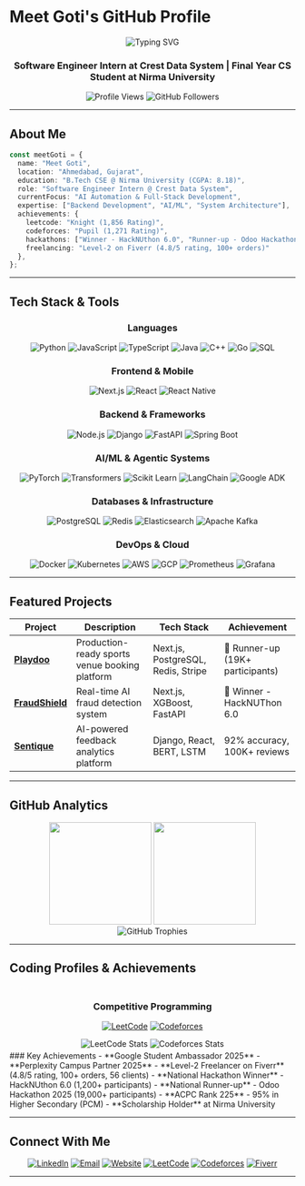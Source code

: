 # Meet Goti's GitHub Profile

<div align="center">
  <img src="https://readme-typing-svg.demolab.com?font=Fira+Code&weight=600&size=28&pause=1000&color=00D9FF&center=true&vCenter=true&width=600&lines=Hi%2C+I'm+Meet+Goti+%F0%9F%91%8B;Software+Engineer+%26+AI+Enthusiast;Full-Stack+Developer;Open+Source+Contributor;Problem+Solver+%26+Innovator" alt="Typing SVG" />
</div>

<h3 align="center">
  Software Engineer Intern at Crest Data System | Final Year CS Student at Nirma University
</h3>

<div align="center">
  <img src="https://komarev.com/ghpvc/?username=meetgoti07&color=0066cc&style=for-the-badge&label=Profile+Views" alt="Profile Views" />
  <img src="https://img.shields.io/github/followers/meetgoti07?style=for-the-badge&color=0066cc" alt="GitHub Followers" />
</div>

---

## About Me

```typescript
const meetGoti = {
  name: "Meet Goti",
  location: "Ahmedabad, Gujarat",
  education: "B.Tech CSE @ Nirma University (CGPA: 8.18)",
  role: "Software Engineer Intern @ Crest Data System",
  currentFocus: "AI Automation & Full-Stack Development",
  expertise: ["Backend Development", "AI/ML", "System Architecture"],
  achievements: {
    leetcode: "Knight (1,856 Rating)",
    codeforces: "Pupil (1,271 Rating)",
    hackathons: ["Winner - HackNUthon 6.0", "Runner-up - Odoo Hackathon 2025"],
    freelancing: "Level-2 on Fiverr (4.8/5 rating, 100+ orders)"
  },
};
```

---

## Tech Stack & Tools

<div align="center">

### Languages
![Python](https://img.shields.io/badge/Python-3776AB?style=for-the-badge&logo=python&logoColor=white)
![JavaScript](https://img.shields.io/badge/JavaScript-F7DF1E?style=for-the-badge&logo=javascript&logoColor=black)
![TypeScript](https://img.shields.io/badge/TypeScript-3178C6?style=for-the-badge&logo=typescript&logoColor=white)
![Java](https://img.shields.io/badge/Java-ED8B00?style=for-the-badge&logo=openjdk&logoColor=white)
![C++](https://img.shields.io/badge/C++-00599C?style=for-the-badge&logo=cplusplus&logoColor=white)
![Go](https://img.shields.io/badge/Go-00ADD8?style=for-the-badge&logo=go&logoColor=white)
![SQL](https://img.shields.io/badge/SQL-336791?style=for-the-badge&logo=postgresql&logoColor=white)

### Frontend & Mobile
![Next.js](https://img.shields.io/badge/Next.js-000000?style=for-the-badge&logo=nextdotjs&logoColor=white)
![React](https://img.shields.io/badge/React-20232A?style=for-the-badge&logo=react&logoColor=61DAFB)
![React Native](https://img.shields.io/badge/React_Native-20232A?style=for-the-badge&logo=react&logoColor=61DAFB)

### Backend & Frameworks
![Node.js](https://img.shields.io/badge/Node.js-339933?style=for-the-badge&logo=nodedotjs&logoColor=white)
![Django](https://img.shields.io/badge/Django-092E20?style=for-the-badge&logo=django&logoColor=white)
![FastAPI](https://img.shields.io/badge/FastAPI-009688?style=for-the-badge&logo=fastapi&logoColor=white)
![Spring Boot](https://img.shields.io/badge/Spring_Boot-6DB33F?style=for-the-badge&logo=spring&logoColor=white)

### AI/ML & Agentic Systems
![PyTorch](https://img.shields.io/badge/PyTorch-EE4C2C?style=for-the-badge&logo=pytorch&logoColor=white)
![Transformers](https://img.shields.io/badge/🤗_Transformers-FFD21E?style=for-the-badge&logoColor=black)
![Scikit Learn](https://img.shields.io/badge/scikit_learn-F7931E?style=for-the-badge&logo=scikit-learn&logoColor=white)
![LangChain](https://img.shields.io/badge/LangChain-1C3C3C?style=for-the-badge&logo=langchain&logoColor=white)
![Google ADK](https://img.shields.io/badge/Google_ADK-4285F4?style=for-the-badge&logo=google&logoColor=white)

### Databases & Infrastructure
![PostgreSQL](https://img.shields.io/badge/PostgreSQL-336791?style=for-the-badge&logo=postgresql&logoColor=white)
![Redis](https://img.shields.io/badge/Redis-DC382D?style=for-the-badge&logo=redis&logoColor=white)
![Elasticsearch](https://img.shields.io/badge/Elasticsearch-005571?style=for-the-badge&logo=elasticsearch&logoColor=white)
![Apache Kafka](https://img.shields.io/badge/Apache_Kafka-231F20?style=for-the-badge&logo=apache-kafka&logoColor=white)

### DevOps & Cloud
![Docker](https://img.shields.io/badge/Docker-2496ED?style=for-the-badge&logo=docker&logoColor=white)
![Kubernetes](https://img.shields.io/badge/Kubernetes-326CE5?style=for-the-badge&logo=kubernetes&logoColor=white)
![AWS](https://img.shields.io/badge/AWS-FF9900?style=for-the-badge&logo=amazonaws&logoColor=white)
![GCP](https://img.shields.io/badge/Google_Cloud-4285F4?style=for-the-badge&logo=google-cloud&logoColor=white)
![Prometheus](https://img.shields.io/badge/Prometheus-E6522C?style=for-the-badge&logo=prometheus&logoColor=white)
![Grafana](https://img.shields.io/badge/Grafana-F46800?style=for-the-badge&logo=grafana&logoColor=white)

</div>

---

## Featured Projects

<div align="center">
  
| Project | Description | Tech Stack | Achievement |
|---------|-------------|------------|-------------|
| **[Playdoo](https://github.com/meetgoti07/playdoo)** | Production-ready sports venue booking platform | Next.js, PostgreSQL, Redis, Stripe | 🥈 Runner-up (19K+ participants) |
| **[FraudShield](https://github.com/meetgoti07/fraudshield)** | Real-time AI fraud detection system | Next.js, XGBoost, FastAPI | 🥇 Winner - HackNUThon 6.0 |
| **[Sentique](https://github.com/meetgoti07/sentique)** | AI-powered feedback analytics platform | Django, React, BERT, LSTM | 92% accuracy, 100K+ reviews |

</div>

---

## GitHub Analytics

<div align="center">
  <img height="180em" src="https://github-readme-stats.vercel.app/api?username=meetgoti07&show_icons=true&theme=tokyonight&include_all_commits=true&count_private=true&hide_border=true&bg_color=0D1117&title_color=00D9FF&icon_color=00D9FF&text_color=C9D1D9"/>
  <img height="180em" src="https://github-readme-stats.vercel.app/api/top-langs/?username=meetgoti07&layout=compact&theme=tokyonight&hide_border=true&bg_color=0D1117&title_color=00D9FF&text_color=C9D1D9"/>
</div>

<div align="center">
  <img src="https://github-profile-trophy.vercel.app/?username=meetgoti07&theme=tokyonight&no-frame=true&column=7&margin-w=10&margin-h=10" alt="GitHub Trophies" />
</div>

---

## Coding Profiles & Achievements

<div align="center" style="padding:4px;">
  
### Competitive Programming
  
[![LeetCode](https://img.shields.io/badge/LeetCode-Knight-FFA116?style=for-the-badge&logo=leetcode&logoColor=white)](https://leetcode.com/u/meetgoti07/)
[![Codeforces](https://img.shields.io/badge/Codeforces-Pupil-1F8ACB?style=for-the-badge&logo=codeforces&logoColor=white)](https://codeforces.com/profile/meetgoti07)

<img src="https://leetcard.jacoblin.cool/meetgoti07?ext=contest&theme=dark" alt="LeetCode Stats" />

<img src="https://codeforces-readme-stats.vercel.app/api/card?username=meetgoti07&theme=github_dark" alt="Codeforces Stats" />

</div>

<div align="left">
### Key Achievements
- **Google Student Ambassador 2025**
- **Perplexity Campus Partner 2025** 
- **Level-2 Freelancer on Fiverr** (4.8/5 rating, 100+ orders, 56 clients)
- **National Hackathon Winner** - HackNUthon 6.0 (1,200+ participants)
- **National Runner-up** - Odoo Hackathon 2025 (19,000+ participants)
- **ACPC Rank 225** - 95% in Higher Secondary (PCM)
- **Scholarship Holder** at Nirma University

</div>

---

## Connect With Me

<div align="center">
  
[![LinkedIn](https://img.shields.io/badge/LinkedIn-0A66C2?style=for-the-badge&logo=linkedin&logoColor=white)](https://www.linkedin.com/in/meetgoti07)
[![Email](https://img.shields.io/badge/Email-D14836?style=for-the-badge&logo=gmail&logoColor=white)](mailto:meetgoti07@gmail.com)
[![Website](https://img.shields.io/badge/Website-000000?style=for-the-badge&logo=About.me&logoColor=white)](https://meetgoti.dev)
[![LeetCode](https://img.shields.io/badge/LeetCode-FFA116?style=for-the-badge&logo=leetcode&logoColor=black)](https://leetcode.com/u/meetgoti07/)
[![Codeforces](https://img.shields.io/badge/Codeforces-1F8ACB?style=for-the-badge&logo=codeforces&logoColor=white)](https://codeforces.com/profile/meetgoti07)
[![Fiverr](https://img.shields.io/badge/Fiverr-1DBF73?style=for-the-badge&logo=fiverr&logoColor=white)](https://www.fiverr.com/meetgoti07)

</div>

---
